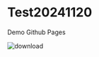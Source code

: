 # Test20241120
Demo Github Pages

![download](https://github.com/user-attachments/assets/d1d87565-1fa4-4023-9207-6aad075aa96b)
